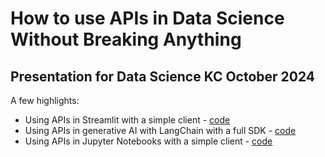 # How to use APIs in Data Science Without Breaking Anything
## Presentation for Data Science KC October 2024

A few highlights:

* Using APIs in Streamlit with a simple client - [code](/streamlit_with_client)
* Using APIs in generative AI with LangChain with a full SDK - [code](/notebooks_with_sdk)
* Using APIs in Jupyter Notebooks with a simple client - [code](/notebooks_with_client)
